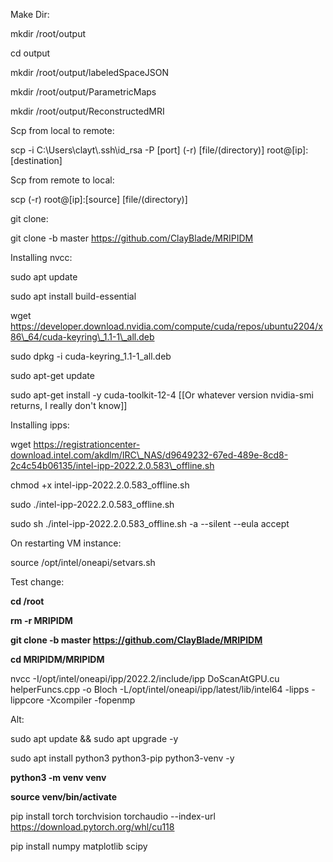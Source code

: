 Make Dir:

mkdir /root/output

cd output

mkdir /root/output/labeledSpaceJSON

mkdir /root/output/ParametricMaps

mkdir /root/output/ReconstructedMRI



Scp from local to remote:

scp -i C:\\Users\\clayt\\.ssh\\id\_rsa -P \[port] (-r) \[file/(directory)] root@\[ip]:\[destination]



Scp from remote to local:

scp (-r) root@\[ip]:\[source] \[file/(directory)]



git clone:

git clone -b master https://github.com/ClayBlade/MRIPIDM



Installing nvcc:

sudo apt update

sudo apt install build-essential

wget https://developer.download.nvidia.com/compute/cuda/repos/ubuntu2204/x86\_64/cuda-keyring\_1.1-1\_all.deb

sudo dpkg -i cuda-keyring\_1.1-1\_all.deb

sudo apt-get update

sudo apt-get install -y cuda-toolkit-12-4 \[\[Or whatever version nvidia-smi returns, I really don't know]]



Installing ipps:

wget https://registrationcenter-download.intel.com/akdlm/IRC\_NAS/d9649232-67ed-489e-8cd8-2c4c54b06135/intel-ipp-2022.2.0.583\_offline.sh

chmod +x intel-ipp-2022.2.0.583\_offline.sh

sudo ./intel-ipp-2022.2.0.583\_offline.sh

sudo sh ./intel-ipp-2022.2.0.583\_offline.sh -a --silent --eula accept





On restarting VM instance:

source /opt/intel/oneapi/setvars.sh



Test change:

**cd /root**

**rm -r MRIPIDM**

**git clone -b master https://github.com/ClayBlade/MRIPIDM** 

**cd MRIPIDM/MRIPIDM**

nvcc -I/opt/intel/oneapi/ipp/2022.2/include/ipp DoScanAtGPU.cu helperFuncs.cpp -o Bloch -L/opt/intel/oneapi/ipp/latest/lib/intel64 -lipps -lippcore -Xcompiler -fopenmp



Alt:

sudo apt update \&\& sudo apt upgrade -y

sudo apt install python3 python3-pip python3-venv -y

**python3 -m venv venv**

**source venv/bin/activate**

pip install torch torchvision torchaudio --index-url https://download.pytorch.org/whl/cu118

pip install numpy matplotlib scipy



